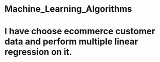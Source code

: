 # Machine_Learning_Algorithms


# I have choose ecommerce customer data and perform multiple linear regression on it.
